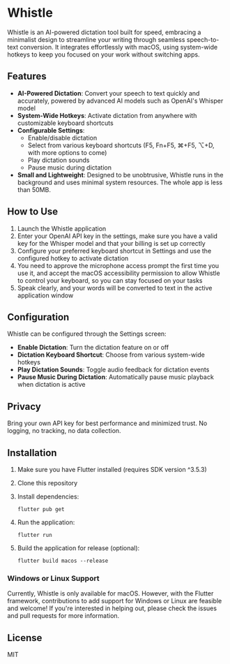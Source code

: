 # Whistle

Whistle is an AI-powered dictation tool built for speed, embracing a minimalist design to streamline your writing through seamless speech-to-text conversion. It integrates effortlessly with macOS, using system-wide hotkeys to keep you focused on your work without switching apps.

## Features

- **AI-Powered Dictation**: Convert your speech to text quickly and accurately, powered by advanced AI models such as OpenAI's Whisper model
- **System-Wide Hotkeys**: Activate dictation from anywhere with customizable keyboard shortcuts
- **Configurable Settings**: 
  - Enable/disable dictation
  - Select from various keyboard shortcuts (F5, Fn+F5, ⌘+F5, ⌥+D, with more options to come)
  - Play dictation sounds
  - Pause music during dictation
- **Small and Lightweight**: Designed to be unobtrusive, Whistle runs in the background and uses minimal system resources. The whole app is less than 50MB.

## How to Use

1. Launch the Whistle application
2. Enter your OpenAI API key in the settings, make sure you have a valid key for the Whisper model and that your billing is set up correctly
3. Configure your preferred keyboard shortcut in Settings and use the configured hotkey to activate dictation
4. You need to approve the microphone access prompt the first time you use it, and accept the macOS accessibility permission to allow Whistle to control your keyboard, so you can stay focused on your tasks
5. Speak clearly, and your words will be converted to text in the active application window

## Configuration

Whistle can be configured through the Settings screen:

- **Enable Dictation**: Turn the dictation feature on or off
- **Dictation Keyboard Shortcut**: Choose from various system-wide hotkeys
- **Play Dictation Sounds**: Toggle audio feedback for dictation events
- **Pause Music During Dictation**: Automatically pause music playback when dictation is active


## Privacy
Bring your own API key for best performance and minimized trust. No logging, no tracking, no data collection.


## Installation

1. Make sure you have Flutter installed (requires SDK version ^3.5.3)
2. Clone this repository
3. Install dependencies:

   ```
   flutter pub get
   ```

4. Run the application:

   ```
   flutter run
   ```

5. Build the application for release (optional):

   ```
   flutter build macos --release
   ```

### Windows or Linux Support
Currently, Whistle is only available for macOS. However, with the Flutter framework, contributions to add support for Windows or Linux are feasible and welcome! If you're interested in helping out, please check the issues and pull requests for more information.

## License
MIT

